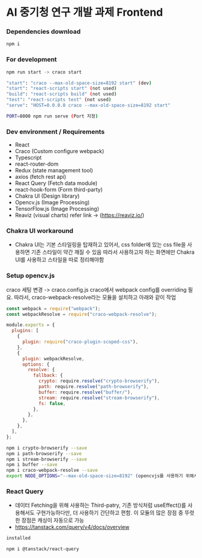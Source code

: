 # AI 중기청 연구 개발 과제 Frontend

### Dependencies download

```bash
npm i
```

### For development

```bash
npm run start -> craco start

"start": "craco --max-old-space-size=8192 start" (dev)
"start": "react-scripts start" (not used)
"build": "react-scripts build" (not used)
"test": "react-scripts test" (not used)
"serve": "HOST=0.0.0.0 craco --max-old-space-size=8192 start"

PORT=8000 npm run serve (Port 지정)
```

### Dev environment / Requirements

- React
- Craco (Custom configure webpack)
- Typescript
- react-router-dom
- Redux (state management tool)
- axios (fetch rest api)
- React Query (Fetch data module)
- react-hook-form (Form third-party)
- Chakra UI (Design library)
- Opencv.js (Image Processing)
- TensorFlow.js (Image Processing)
- Reaviz (visual charts) refer link -> (https://reaviz.io/)

### Chakra UI workaround

- Chakra UI는 기본 스타일링을 탑재하고 있어서, css folder에 있는 css file을 사용하면 기존 스타일이 약간 깨질 수 있음
  따라서 사용하고자 하는 화면에만 Chakra UI를 사용하고 스타일을 따로 정리해야함

### Setup opencv.js

craco 세팅 변경 -> craco.config.js
craco에서 webpack config를 overriding 필요.
따라서, craco-webpack-resolve라는 모듈을 설치하고 아래와 같이 작업

```js
const webpack = require("webpack");
const webpackResolve = require("craco-webpack-resolve");

module.exports = {
  plugins: [
    {
      plugin: require("craco-plugin-scoped-css"),
    },
    {
      plugin: webpackResolve,
      options: {
        resolve: {
          fallback: {
            crypto: require.resolve("crypto-browserify"),
            path: require.resolve("path-browserify"),
            buffer: require.resolve("buffer/"),
            stream: require.resolve("stream-browserify"),
            fs: false,
          },
        },
      },
    },
  ],
};
```

```bash
npm i crypto-browserify --save
npm i path-browserify --save
npm i stream-browserify --save
npm i buffer --save
npm i craco-webpack-resolve --save
export NODE_OPTIONS="--max-old-space-size=8192" (opencvjs를 사용하기 위해서 반드시 해줘야하는 command)
```

### React Query

- 데이터 Fetching을 위해 사용하는 Third-patry, 기존 방식처럼 useEffect()를 사용해서도 구현가능하다만, 더 사용하기 간단하고 편함.
  이 모듈의 많은 장점 중 뚜렷한 장점은 캐싱이 자동으로 가능
- https://tanstack.com/query/v4/docs/overview

```bash
installed

npm i @tanstack/react-query
```
